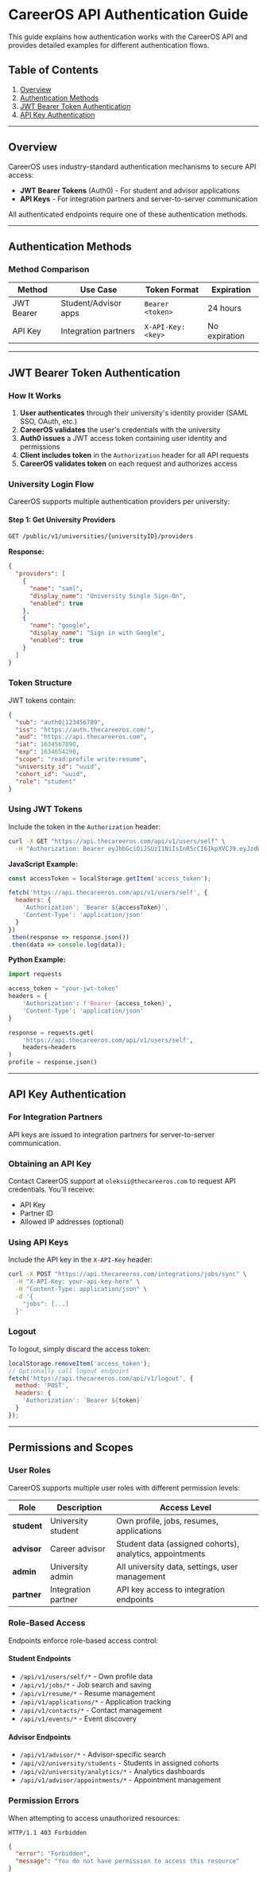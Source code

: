 # CareerOS API Authentication Guide

This guide explains how authentication works with the CareerOS API and provides detailed examples for different authentication flows.

## Table of Contents

1. [Overview](#overview)
2. [Authentication Methods](#authentication-methods)
3. [JWT Bearer Token Authentication](#jwt-bearer-token-authentication)
4. [API Key Authentication](#api-key-authentication)

---

## Overview

CareerOS uses industry-standard authentication mechanisms to secure API access:

- **JWT Bearer Tokens** (Auth0) - For student and advisor applications
- **API Keys** - For integration partners and server-to-server communication

All authenticated endpoints require one of these authentication methods.

---

## Authentication Methods

### Method Comparison

| Method | Use Case | Token Format | Expiration |
|--------|----------|--------------|------------|
| JWT Bearer | Student/Advisor apps | `Bearer <token>` | 24 hours |
| API Key | Integration partners | `X-API-Key: <key>` | No expiration |

---

## JWT Bearer Token Authentication

### How It Works

1. **User authenticates** through their university's identity provider (SAML SSO, OAuth, etc.)
2. **CareerOS validates** the user's credentials with the university
3. **Auth0 issues** a JWT access token containing user identity and permissions
4. **Client includes token** in the `Authorization` header for all API requests
5. **CareerOS validates token** on each request and authorizes access

### University Login Flow

CareerOS supports multiple authentication providers per university:

#### Step 1: Get University Providers

```bash
GET /public/v1/universities/{universityID}/providers
```

**Response:**
```json
{
  "providers": [
    {
      "name": "saml",
      "display_name": "University Single Sign-On",
      "enabled": true
    },
    {
      "name": "google",
      "display_name": "Sign in with Google",
      "enabled": true
    }
  ]
}
```

### Token Structure

JWT tokens contain:

```json
{
  "sub": "auth0|123456789",
  "iss": "https://auth.thecareeros.com/",
  "aud": "https://api.thecareeros.com",
  "iat": 1634567890,
  "exp": 1634654290,
  "scope": "read:profile write:resume",
  "university_id": "uuid",
  "cohort_id": "uuid",
  "role": "student"
}
```

### Using JWT Tokens

Include the token in the `Authorization` header:

```bash
curl -X GET "https://api.thecareeros.com/api/v1/users/self" \
  -H "Authorization: Bearer eyJhbGciOiJSUzI1NiIsInR5cCI6IkpXVCJ9.eyJzdWIiOiI..."
```

**JavaScript Example:**
```javascript
const accessToken = localStorage.getItem('access_token');

fetch('https://api.thecareeros.com/api/v1/users/self', {
  headers: {
    'Authorization': `Bearer ${accessToken}`,
    'Content-Type': 'application/json'
  }
})
.then(response => response.json())
.then(data => console.log(data));
```

**Python Example:**
```python
import requests

access_token = "your-jwt-token"
headers = {
    'Authorization': f'Bearer {access_token}',
    'Content-Type': 'application/json'
}

response = requests.get(
    'https://api.thecareeros.com/api/v1/users/self',
    headers=headers
)
profile = response.json()
```

---

## API Key Authentication

### For Integration Partners

API keys are issued to integration partners for server-to-server communication.

### Obtaining an API Key

Contact CareerOS support at `oleksii@thecareeros.com` to request API credentials. You'll receive:
- API Key
- Partner ID
- Allowed IP addresses (optional)

### Using API Keys

Include the API key in the `X-API-Key` header:

```bash
curl -X POST "https://api.thecareeros.com/integrations/jobs/sync" \
  -H "X-API-Key: your-api-key-here" \
  -H "Content-Type: application/json" \
  -d '{
    "jobs": [...]
  }'
```

### Logout

To logout, simply discard the access token:

```javascript
localStorage.removeItem('access_token');
// Optionally call logout endpoint
fetch('https://api.thecareeros.com/api/v1/logout', {
  method: 'POST',
  headers: {
    'Authorization': `Bearer ${token}`
  }
});
```

---

## Permissions and Scopes

### User Roles

CareerOS supports multiple user roles with different permission levels:

| Role | Description | Access Level |
|------|-------------|--------------|
| **student** | University student | Own profile, jobs, resumes, applications |
| **advisor** | Career advisor | Student data (assigned cohorts), analytics, appointments |
| **admin** | University admin | All university data, settings, user management |
| **partner** | Integration partner | API key access to integration endpoints |

### Role-Based Access

Endpoints enforce role-based access control:

#### Student Endpoints
- `/api/v1/users/self/*` - Own profile data
- `/api/v1/jobs/*` - Job search and saving
- `/api/v1/resume/*` - Resume management
- `/api/v1/applications/*` - Application tracking
- `/api/v1/contacts/*` - Contact management
- `/api/v1/events/*` - Event discovery

#### Advisor Endpoints
- `/api/v1/advisor/*` - Advisor-specific search
- `/api/v2/university/students` - Students in assigned cohorts
- `/api/v2/university/analytics/*` - Analytics dashboards
- `/api/v1/advisor/appointments/*` - Appointment management

### Permission Errors

When attempting to access unauthorized resources:

```
HTTP/1.1 403 Forbidden
```

```json
{
  "error": "Forbidden",
  "message": "You do not have permission to access this resource"
}
```
